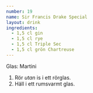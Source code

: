 ```yaml
---
number: 19
name: Sir Francis Drake Special
layout: drink
ingredients: 
  - 1,5 cl gin
  - 1,5 cl rye
  - 1,5 cl Triple Sec
  - 1,5 cl grön Chartreuse
---
```



Glas: Martini

1) Rör *utan* is i ett rörglas.  
2) Häll i ett rumsvarmt glas.  